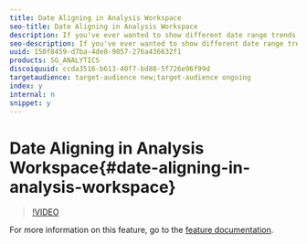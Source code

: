 ```yaml
---
title: Date Aligning in Analysis Workspace
seo-title: Date Aligning in Analysis Workspace
description: If you've ever wanted to show different date range trends overlapped on the same chart, similar to Reports & Analytics 4 weeks ago & 52 weeks ago, you are in luck. In Adobe's most recent release, we've added the ability to align dates for easier range comparison in both tables & graphs.
seo-description: If you've ever wanted to show different date range trends overlapped on the same chart, similar to Reports & Analytics 4 weeks ago & 52 weeks ago, you are in luck. In Adobe's most recent release, we've added the ability to align dates for easier range comparison in both tables & graphs.
uuid: 150f8459-d7ba-4de8-9057-276a436632f1
products: SG_ANALYTICS
discoiquuid: ccda3516-b613-40f7-bd88-5f726e96f99d
targetaudience: target-audience new;target-audience ongoing
index: y
internal: n
snippet: y
---
```


# Date Aligning in Analysis Workspace{#date-aligning-in-analysis-workspace}

>[!VIDEO](https://video.tv.adobe.com/v/24137/?quality=12)

For more information on this feature, go to the [feature documentation](https://marketing.adobe.com/resources/help/en_US/analytics/analysis-workspace/time_comparison.html).
